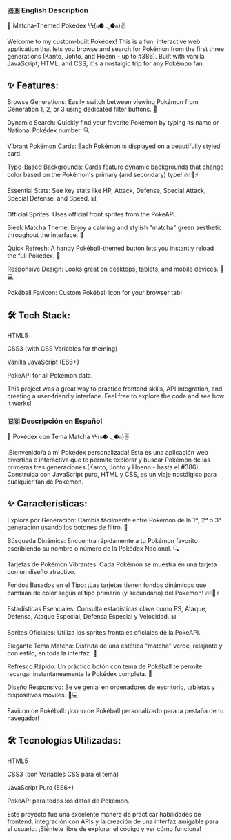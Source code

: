 ### 🇬🇧 English Description
🍵 Matcha-Themed Pokédex ϞϞ(๑⚈ ․̫ ⚈๑)✌

Welcome to my custom-built Pokédex! This is a fun, interactive web application that lets you browse and search for Pokémon from the first three generations (Kanto, Johto, and Hoenn - up to #386). Built with vanilla JavaScript, HTML, and CSS, it's a nostalgic trip for any Pokémon fan.

## ✨ Features:

Browse Generations: Easily switch between viewing Pokémon from Generation 1, 2, or 3 using dedicated filter buttons. 🔢

Dynamic Search: Quickly find your favorite Pokémon by typing its name or National Pokédex number. 🔍

Vibrant Pokémon Cards: Each Pokémon is displayed on a beautifully styled card.

Type-Based Backgrounds: Cards feature dynamic backgrounds that change color based on the Pokémon's primary (and secondary) type! 🔥💧🌿⚡

Essential Stats: See key stats like HP, Attack, Defense, Special Attack, Special Defense, and Speed. 📊

Official Sprites: Uses official front sprites from the PokeAPI.

Sleek Matcha Theme: Enjoy a calming and stylish "matcha" green aesthetic throughout the interface. 💚

Quick Refresh: A handy Pokéball-themed button lets you instantly reload the full Pokédex. 🔄

Responsive Design: Looks great on desktops, tablets, and mobile devices. 📱💻

Pokéball Favicon: Custom Pokéball icon for your browser tab!

## 🛠️ Tech Stack:

HTML5

CSS3 (with CSS Variables for theming)

Vanilla JavaScript (ES6+)

PokeAPI for all Pokémon data.

This project was a great way to practice frontend skills, API integration, and creating a user-friendly interface. Feel free to explore the code and see how it works!

### 🇪🇸 Descripción en Español
🍵 Pokédex con Tema Matcha ϞϞ(๑⚈ ․̫ ⚈๑)✌

¡Bienvenido/a a mi Pokédex personalizada! Esta es una aplicación web divertida e interactiva que te permite explorar y buscar Pokémon de las primeras tres generaciones (Kanto, Johto y Hoenn - hasta el #386). Construida con JavaScript puro, HTML y CSS, es un viaje nostálgico para cualquier fan de Pokémon.

## ✨ Características:

Explora por Generación: Cambia fácilmente entre Pokémon de la 1ª, 2ª o 3ª generación usando los botones de filtro. 🔢

Búsqueda Dinámica: Encuentra rápidamente a tu Pokémon favorito escribiendo su nombre o número de la Pokédex Nacional. 🔍

Tarjetas de Pokémon Vibrantes: Cada Pokémon se muestra en una tarjeta con un diseño atractivo.

Fondos Basados en el Tipo: ¡Las tarjetas tienen fondos dinámicos que cambian de color según el tipo primario (y secundario) del Pokémon! 🔥💧🌿⚡

Estadísticas Esenciales: Consulta estadísticas clave como PS, Ataque, Defensa, Ataque Especial, Defensa Especial y Velocidad. 📊

Sprites Oficiales: Utiliza los sprites frontales oficiales de la PokeAPI.

Elegante Tema Matcha: Disfruta de una estética "matcha" verde, relajante y con estilo, en toda la interfaz. 💚

Refresco Rápido: Un práctico botón con tema de Pokéball te permite recargar instantáneamente la Pokédex completa. 🔄

Diseño Responsivo: Se ve genial en ordenadores de escritorio, tabletas y dispositivos móviles. 📱💻

Favicon de Pokéball: ¡Icono de Pokéball personalizado para la pestaña de tu navegador!

## 🛠️ Tecnologías Utilizadas:

HTML5

CSS3 (con Variables CSS para el tema)

JavaScript Puro (ES6+)

PokeAPI para todos los datos de Pokémon.

Este proyecto fue una excelente manera de practicar habilidades de frontend, integración con APIs y la creación de una interfaz amigable para el usuario. ¡Siéntete libre de explorar el código y ver cómo funciona!
